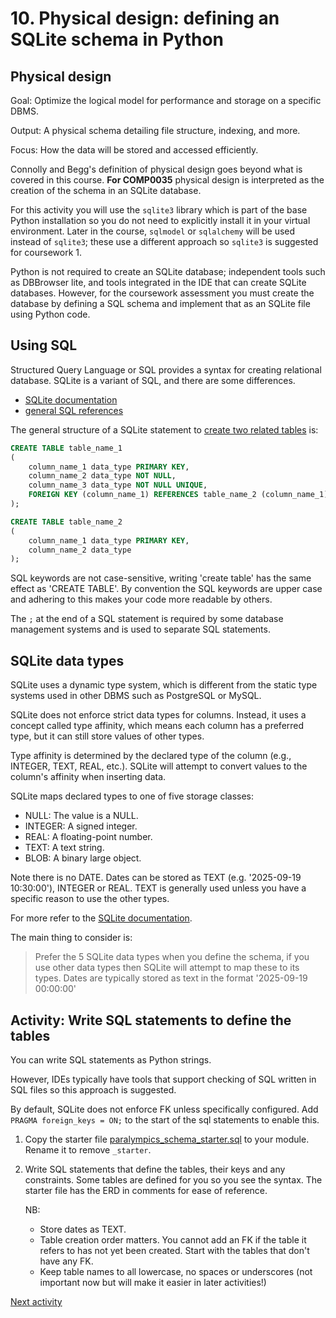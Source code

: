 # 10. Physical design: defining an SQLite schema in Python

## Physical design

Goal: Optimize the logical model for performance and storage on a specific DBMS.

Output: A physical schema detailing file structure, indexing, and more.

Focus: How the data will be stored and accessed efficiently.

Connolly and Begg's definition of physical design goes beyond what is covered in this course. **For COMP0035** physical
design is interpreted as the creation of the schema in an SQLite database.

For this activity you will use the `sqlite3` library which is part of the base Python installation so you do not need to
explicitly install it in your virtual environment. Later in the course, `sqlmodel` or `sqlalchemy` will be used instead
of `sqlite3`; these use a different approach so `sqlite3` is suggested for coursework 1.

Python is not required to create an SQLite database; independent tools such as DBBrowser lite, and tools
integrated in the IDE that can create SQLite databases. However, for the coursework assessment you must create the
database by defining a SQL schema and implement that as an SQLite file using Python code.

## Using SQL

Structured Query Language or SQL provides a syntax for creating relational database. SQLite is a variant of SQL, and
there are some differences.

- [SQLite documentation](https://www.sqlite.org/docs.html)
- [general SQL references](https://www.w3schools.com/sql/)

The general structure of a SQLite statement to [create two related tables](https://www.sqlite.org/lang_createtable.html)
is:

```SQL
CREATE TABLE table_name_1
(
    column_name_1 data_type PRIMARY KEY,
    column_name_2 data_type NOT NULL,
    column_name_3 data_type NOT NULL UNIQUE,
    FOREIGN KEY (column_name_1) REFERENCES table_name_2 (column_name_1)
);

CREATE TABLE table_name_2
(
    column_name_1 data_type PRIMARY KEY,
    column_name_2 data_type
);
```

SQL keywords are not case-sensitive, writing 'create table' has the same effect as 'CREATE TABLE'. By convention the SQL
keywords are upper case and adhering to this makes your code more readable by others.

The `;` at the end of a SQL statement is required by some database management systems and is used to separate SQL
statements.

## SQLite data types

SQLite uses a dynamic type system, which is different from the static type systems used in other DBMS such as PostgreSQL
or MySQL.

SQLite does not enforce strict data types for columns. Instead, it uses a concept called type affinity, which means each
column has a preferred type, but it can still store values of other types.

Type affinity is determined by the declared type of the column (e.g., INTEGER, TEXT, REAL, etc.). SQLite will attempt to
convert values to the column's affinity when inserting data.

SQLite maps declared types to one of five storage classes:

- NULL: The value is a NULL.
- INTEGER: A signed integer.
- REAL: A floating-point number.
- TEXT: A text string.
- BLOB: A binary large object.

Note there is no DATE. Dates can be stored as TEXT (e.g. '2025-09-19 10:30:00'), INTEGER or REAL. TEXT is generally used
unless you have a specific reason to use the other types.

For more refer to the [SQLite documentation](https://www.sqlite.org/datatype3.html).

The main thing to consider is:

> Prefer the 5 SQLite data types when you define the schema, if you use other data types then SQLite will attempt to
> map these to its types. Dates are typically stored as text in the format '2025-09-19 00:00:00'

## Activity: Write SQL statements to define the tables

You can write SQL statements as Python strings.

However, IDEs typically have tools that support checking of SQL written in SQL files so this approach is suggested.

By default, SQLite does not enforce FK unless specifically configured. Add `PRAGMA foreign_keys = ON;` to the start of
the
sql statements to enable this.

1. Copy the starter file [paralympics_schema_starter.sql](../../src/activities/starter/paralympics_schema_starter.sql)
   to your module. Rename it to remove `_starter`.
2. Write SQL statements that define the tables, their keys and any constraints. Some tables are defined for you so you
   see the syntax. The starter file has the ERD in comments for ease of reference.

   NB:
    - Store dates as TEXT.
    - Table creation order matters. You cannot add an FK if the table it refers to has not yet been created. Start with
      the tables that don't have any FK.
    - Keep table names to all lowercase, no spaces or underscores (not important now but will make it easier in later
      activities!)

[Next activity](3-11-physical-design-create-db.md)
